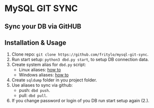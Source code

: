 # MySQL GIT SYNC
## Sync your DB via GitHUB

## Installation & Usage

1. Clone repo: `git clone https://github.com/fritylo/mysql-git-sync`.
2. Run start setup: `python3 dbd.py start`, to setup DB connection data.
3. Create system alias for `dbd.py` script:
   - Linux aliases: [how to](https://shapeshed.com/unix-alias/)
   - Windows aliases: [how to](https://superuser.com/questions/560519/how-to-set-an-alias-in-windows-command-line)
4. Create `sqldump` folder in you project folder.
5. Use aliases to sync via github:
   - push: `dbd push`.
   - pull: `dbd pull`.
6. If you change password or login of you DB run start setup again (2.).
